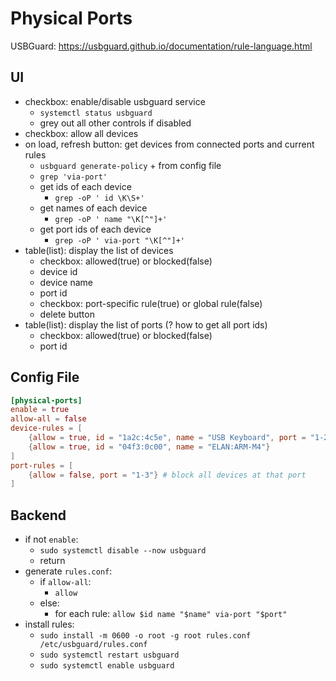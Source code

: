 # Physical Ports

USBGuard: https://usbguard.github.io/documentation/rule-language.html

## UI

- checkbox: enable/disable usbguard service
  - `systemctl status usbguard`
  - grey out all other controls if disabled
- checkbox: allow all devices
- on load, refresh button: get devices from connected ports and current rules
  - `usbguard generate-policy` + from config file
  - `grep 'via-port'`
  - get ids of each device
     - `grep -oP ' id \K\S+'`
  - get names of each device
     - `grep -oP ' name "\K[^"]+'`
  - get port ids of each device
     - `grep -oP ' via-port "\K[^"]+'`
  <!-- - get name of each ids
     - `lsusb -d <id>`
     - `grep -oP ' ID [0-9a-f]+:[0-9a-f]+ \K.*'` -->
- table(list): display the list of devices
  - checkbox: allowed(true) or blocked(false)
  - device id
  - device name
  - port id
  - checkbox: port-specific rule(true) or global rule(false)
  - delete button
- table(list): display the list of ports (? how to get all port ids)
  - checkbox: allowed(true) or blocked(false)
  - port id

## Config File

```toml
[physical-ports]
enable = true
allow-all = false
device-rules = [
    {allow = true, id = "1a2c:4c5e", name = "USB Keyboard", port = "1-2"}, # allow only at that port
    {allow = true, id = "04f3:0c00", name = "ELAN:ARM-M4"}
]
port-rules = [
    {allow = false, port = "1-3"} # block all devices at that port
]
```

## Backend

- if not `enable`:
  - `sudo systemctl disable --now usbguard`
  - return
- generate `rules.conf`:
  - if `allow-all`:
     - `allow`
  - else:
     - for each rule: `allow $id name "$name" via-port "$port"`
- install rules:
  - `sudo install -m 0600 -o root -g root rules.conf /etc/usbguard/rules.conf`
  - `sudo systemctl restart usbguard`
  - `sudo systemctl enable usbguard`

